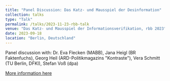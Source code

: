 ```yaml
---
title: "Panel Discussion: Das Katz- und Mausspiel der Desinformation"
collection: talks
type: "Talk"
permalink: /talks/2023-11-23-rbb-talk
venue: "Das Katz- und Mausspiel der Informationsverifikation, rbb 2023"
date: 2023-09-18
location: "Berlin, Deutschland"
---
```


Panel discussion with: Dr. Eva Flecken (MABB), Jana Heigl (BR Faktenfuchs), Georg Heil (ARD-Politikmagazins "Kontraste"), Vera Schmitt (TU Berlin, DFKI), Stefan Voß (dpa)

[More information here](https://events.rbb-online.de/b/?p=newspolygraph&host=events.rbb-online.de)


